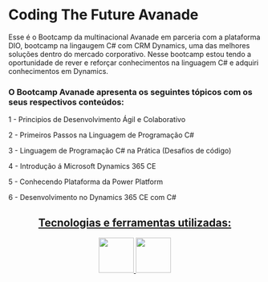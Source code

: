 
# Coding The Future Avanade

Esse é o Bootcamp da multinacional Avanade em parceria com a plataforma DIO, bootcamp na lingaugem C# com CRM Dynamics, uma das melhores soluções dentro do mercado corporativo.
Nesse bootcamp estou tendo a oportunidade de rever e reforçar conhecimentos na linguagem C# e adquiri conhecimentos em Dynamics.

### O Bootcamp Avanade apresenta os seguintes tópicos com os seus respectivos  conteúdos:

 1 - Principios de Desenvolvimento Ágil e Colaborativo

 
 2 - Primeiros Passos na Linguagem de Programação C#

 
 3 - Linguagem de Programação C# na Prática (Desafios de código)

 
 4 - Introdução á Microsoft Dynamics 365 CE

 
 5 - Conhecendo Plataforma da Power Platform

 
 6 - Desenvolvimento no Dynamics 365 CE com C#

<div align="center">
  <a href="https://github.com/RamonPPessoa">
  
## Tecnologias e ferramentas utilizadas:
    
  <img height ="70" width="70" src = "https://cdn.jsdelivr.net/gh/devicons/devicon/icons/csharp/csharp-original.svg" />
  <img height ="70" width="70" src="https://cdn.jsdelivr.net/gh/devicons/devicon/icons/visualstudio/visualstudio-plain.svg" />
          
          
          
 


  </div>
    </div>
